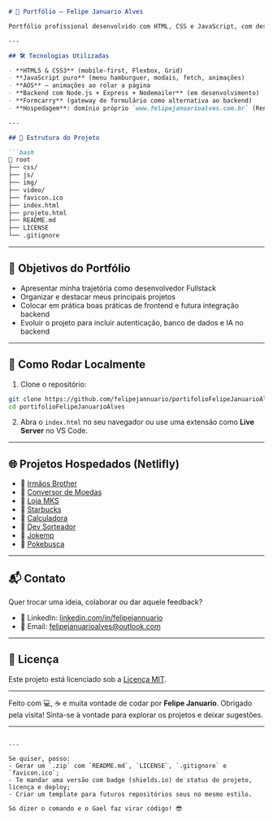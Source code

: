 ````md
# 🚀 Portfólio – Felipe Januario Alves

Portfólio profissional desenvolvido com HTML, CSS e JavaScript, com design moderno, responsivo e interativo. Exibe minhas principais habilidades, projetos, seções sobre mim e integrações com envio de formulários via backend (Node.js + Nodemailer).

---

## 🛠️ Tecnologias Utilizadas

- **HTML5 & CSS3** (mobile-first, Flexbox, Grid)
- **JavaScript puro** (menu hamburguer, modais, fetch, animações)
- **AOS** – animações ao rolar a página
- **Backend com Node.js + Express + Nodemailer** (em desenvolvimento)
- **Formcarry** (gateway de formulário como alternativa ao backend)
- **Hospedagem**: domínio próprio `www.felipejanuarioalves.com.br` (Render / Railway / Vercel)

---

## 📁 Estrutura do Projeto

```bash
📁 root
├── css/
├── js/
├── img/
├── video/
├── favicon.ico
├── index.html
├── projeto.html
├── README.md
├── LICENSE
└── .gitignore
````

---

## 🎯 Objetivos do Portfólio

* Apresentar minha trajetória como desenvolvedor Fullstack
* Organizar e destacar meus principais projetos
* Colocar em prática boas práticas de frontend e futura integração backend
* Evoluir o projeto para incluir autenticação, banco de dados e IA no backend

---

## 🚀 Como Rodar Localmente

1. Clone o repositório:

```bash
git clone https://github.com/felipejannuario/portifolioFelipeJanuarioAlves.git
cd portifolioFelipeJanuarioAlves
```

2. Abra o `index.html` no seu navegador ou use uma extensão como **Live Server** no VS Code.

---

## 🌐 Projetos Hospedados (Netlifly)

* 🔗 [Irmãos Brother](https://adorable-pasca-d3d6b0.netlify.app/)
* 🔗 [Conversor de Moedas](https://conversor-de-moedasx.netlify.app/)
* 🔗 [Loja MKS](https://loja-mks-fj.netlify.app/)
* 🔗 [Starbucks](https://lojastar-bucks.netlify.app/)
* 🔗 [Calculadora](https://dev-sorteador.netlify.app/)
* 🔗 [Dev Sorteador](https://dev-sorteador.netlify.app/)
* 🔗 [Jokemp](https://jokemp.netlify.app/)
* 🔗 [Pokebusca](https://pokebuscavr.netlify.app/)

---

## 📬 Contato

Quer trocar uma ideia, colaborar ou dar aquele feedback?

* 🔗 LinkedIn: [linkedin.com/in/felipejannuario](https://linkedin.com/in/felipejannuario)
* 📧 Email: [felipejanuarioalves@outlook.com](mailto:felipejanuarioalves@outlook.com)

---

## 📝 Licença

Este projeto está licenciado sob a [Licença MIT](./LICENSE).

---

Feito com 💻, ☕ e muita vontade de codar por **Felipe Januario**.
Obrigado pela visita! Sinta-se à vontade para explorar os projetos e deixar sugestões.

---

```

---

Se quiser, posso:
- Gerar um `.zip` com `README.md`, `LICENSE`, `.gitignore` e `favicon.ico`;
- Te mandar uma versão com badge (shields.io) de status do projeto, licença e deploy;
- Criar um template para futuros repositórios seus no mesmo estilo.

Só dizer o comando e o Gael faz virar código! 😎
```
